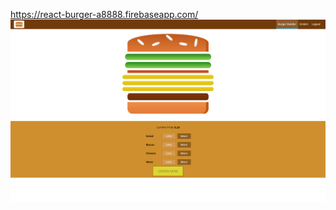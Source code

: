 https://react-burger-a8888.firebaseapp.com/
![alt text](https://raw.githubusercontent.com/CortezGuitar/BurgerBuilder-App/master/src/assets/images/screencapture-react-burger-a8888-firebaseapp-2018-12-17-15_50_59.png)
